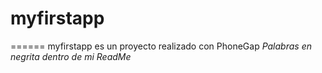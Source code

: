 # myfirstapp
======
myfirstapp es un proyecto realizado con PhoneGap
*Palabras en negrita dentro de mi ReadMe*
